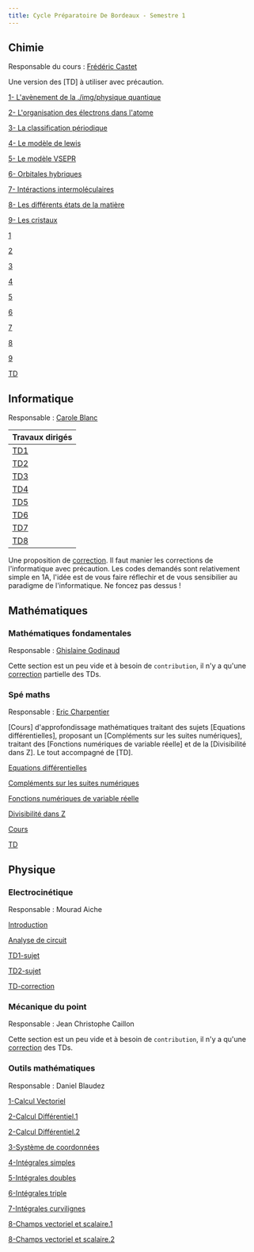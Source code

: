 ```yaml
---
title: Cycle Préparatoire De Bordeaux - Semestre 1
---
```


## Chimie

Responsable du cours : [Frédéric
Castet](http://theo.ism.u-bordeaux.fr/~castet/teaching.html)

Une version des [TD] à utiliser avec précaution.

[1- L'avènement de la ./img/physique quantique](./img/chimie/cours/1.pdf)

[2- L'organisation des électrons dans l'atome](./img/chimie/cours/2.pdf)

[3- La classification périodique](./img/chimie/cours/3.pdf)

[4- Le modèle de lewis](./img/chimie/cours/4.pdf)

[5- Le modèle VSEPR](./img/chimie/cours/5.pdf)

[6- Orbitales hybriques](./img/chimie/cours/6.pdf)

[7- Intéractions intermoléculaires](./img/chimie/cours/7.pdf)

[8- Les différents états de la matière](./img/chimie/cours/8.pdf)

[9- Les cristaux](./img/chimie/cours/9.pdf)

[1](./img/chimie/1.pdf)

[2](./img/chimie/2.pdf)

[3](./img/chimie/3.pdf)

[4](./img/chimie/4.pdf)

[5](./img/chimie/5.pdf)

[6](./img/chimie/6.pdf)

[7](./img/chimie/7.pdf)

[8](./img/chimie/8.pdf)

[9](./img/chimie/9.pdf)

[TD](./img/chimie/TD.pdf)

## Informatique

Responsable : [Carole Blanc](https://dept-info.labri.fr/~blanc/)

| Travaux dirigés                   |
|:----------------------------------|
| [TD1](./img/informatique/td1.pdf) |
| [TD2](./img/informatique/td2.pdf) |
| [TD3](./img/informatique/td3.pdf) |
| [TD4](./img/informatique/td4.pdf) |
| [TD5](./img/informatique/td5.pdf) |
| [TD6](./img/informatique/td6.pdf) |
| [TD7](./img/informatique/td7.pdf) |
| [TD8](./img/informatique/td8.pdf) |

Une proposition de
[correction](./img/informatique/correction.pdf). Il faut manier
les corrections de l'informatique avec précaution. Les codes demandés sont
relativement simple en 1A, l'idée est de vous faire réflechir et de vous
sensibilier au paradigme de l'informatique. Ne foncez pas dessus !

## Mathématiques

### Mathématiques fondamentales

Responsable : [Ghislaine
Godinaud](https://www.math.u-bordeaux.fr/imb/fiche-personnelle?uid=ggodinau)

Cette section est un peu vide et à besoin de `contribution`, il n'y a qu'une
[correction](./img/mathematiques/TD.pdf) partielle des TDs.

### Spé maths

Responsable : [Eric Charpentier](https://www.math.u-bordeaux.fr/imb/fiche-personnelle?uid=echarpen)

[Cours] d'approfondissage mathématiques traitant des sujets [Equations
différentielles], proposant un [Compléments sur les suites numériques], traitant
des [Fonctions numériques de variable réelle] et de la [Divisibilité dans Z]. Le
tout accompagné de [TD].

[Equations différentielles](./img/mathematiques/1.pdf)

[Compléments sur les suites numériques](./img/mathematiques/2.pdf)

[Fonctions numériques de variable réelle](./img/mathematiques/3.pdf)

[Divisibilité dans Z](./img/mathematiques/4.pdf)

[Cours](./img/mathematiques/cours.pdf)

[TD](./img/mathematiques/spe_td.pdf)

## Physique

### Electrocinétique

Responsable : Mourad Aiche

[Introduction](./img/physique/electro/Introduction.pdf)

[Analyse de circuit](./img/physique/electro/analyse.pdf)

[TD1-sujet](./img/physique/electro/TD1.pdf)

[TD2-sujet](./img/physique/electro/TD2.pdf)

[TD-correction](./img/physique/electro/TD.pdf)

### Mécanique du point

Responsable : Jean Christophe Caillon

Cette section est un peu vide et à besoin de `contribution`, il n'y a qu'une
[correction](./img/physique/meca/TD.pdf) des TDs.

### Outils mathématiques

Responsable : Daniel Blaudez

[1-Calcul Vectoriel](./img/physique/outils/1.pdf)

[2-Calcul Différentiel.1](./img/physique/outils/2.pdf)

[2-Calcul Différentiel.2](./img/physique/outils/3.pdf)

[3-Système de coordonnées](./img/physique/outils/4.pdf)

[4-Intégrales simples](./img/physique/outils/5.pdf)

[5-Intégrales doubles](./img/physique/outils/6.pdf)

[6-Intégrales triple](./img/physique/outils/7.pdf)

[7-Intégrales curvilignes](./img/physique/outils/8.pdf)

[8-Champs vectoriel et scalaire.1](./img/physique/outils/9.pdf)

[8-Champs vectoriel et scalaire.2](./img/physique/outils/10.pdf)
